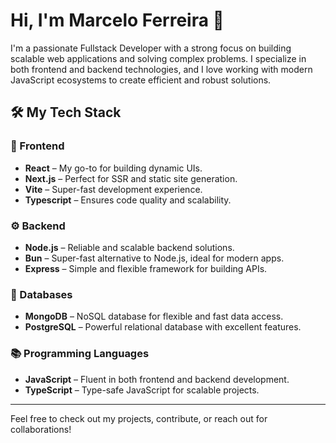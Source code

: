 # Hi, I'm Marcelo Ferreira 👋

I'm a passionate Fullstack Developer with a strong focus on building scalable web applications and solving complex problems. I specialize in both frontend and backend technologies, and I love working with modern JavaScript ecosystems to create efficient and robust solutions.

## 🛠 My Tech Stack

### 🚀 Frontend
- **React** – My go-to for building dynamic UIs.
- **Next.js** – Perfect for SSR and static site generation.
- **Vite** – Super-fast development experience.
- **Typescript** – Ensures code quality and scalability.

### ⚙️ Backend
- **Node.js** – Reliable and scalable backend solutions.
- **Bun** – Super-fast alternative to Node.js, ideal for modern apps.
- **Express** – Simple and flexible framework for building APIs.

### 💾 Databases
- **MongoDB** – NoSQL database for flexible and fast data access.
- **PostgreSQL** – Powerful relational database with excellent features.

### 📚 Programming Languages
- **JavaScript** – Fluent in both frontend and backend development.
- **TypeScript** – Type-safe JavaScript for scalable projects.

---

Feel free to check out my projects, contribute, or reach out for collaborations!
